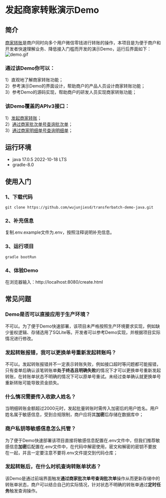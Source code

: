 # 发起商家转账演示Demo
## 简介
[商家转账](https://pay.weixin.qq.com/docs/merchant/apis/batch-transfer-to-balance/transfer-batch/initiate-batch-transfer.html)是商户同时向多个用户微信零钱进行转账的操作，本项目是为便于商户和开发者快速理解业务、降低接入门槛而开发的演示Demo，运行后界面如下：
![demo.gif](src%2Fmain%2Fresources%2Fstatic%2Fimage%2Fdemo.gif)
### 通过该Demo你可以：<br>
1）直观地了解商家转账功能；<br>
2）参考演示Demo的界面设计，帮助商户的产品人员设计商家转账功能；<br>
3）参考Demo的源码实现，帮助商户的研发人员实现商家转账功能；<br>

### 该Demo覆盖的APIv3接口：<br>
1）[发起商家转账](https://pay.weixin.qq.com/docs/merchant/apis/batch-transfer-to-balance/transfer-batch/initiate-batch-transfer.html)；<br>
2）[通过商家批次单号查询批次单](https://pay.weixin.qq.com/docs/merchant/apis/batch-transfer-to-balance/transfer-batch/get-transfer-batch-by-out-no.html)；<br>
3）[通过商家明细单号查询明细单](https://pay.weixin.qq.com/docs/merchant/apis/batch-transfer-to-balance/transfer-detail/get-transfer-detail-by-out-no.html)；<br>

## 运行环境
- java 17.0.5 2022-10-18 LTS
- gradle-8.0
## 使用入门
### 1、下载代码
`git clone https://github.com/wujunjiesd/transferbatch-demo-java.git`
### 2、补充信息
复制.env.example文件为.env，按照注释说明补充信息。
### 3、运行项目
`gradle bootRun`
### 4、体验Demo
在浏览器输入：http://localhost:8080/create.html

## 常见问题
### Demo是否可以直接应用于生产环境？
不可以。为了便于Demo快速部署，该项目未严格按照生产环境要求实现，例如缺少鉴权逻辑、存储选用了SQLite等。开发者可以参考Demo实现，并根据项目实际情况进行修改。
### 发起转账报错，我可以更换单号重新发起转账吗？
不可以。发起转账报错并不一定表示转账失败，例如接口超时等问题都可能报错，只有查单后确认该笔转账单**处于终态且明确失败**的情况下才可以更换单号重新发起转账，在转账单状态不明确的情况下可以原单号重试。未经过查单确认就更换单号重新转账可能导致资金损失。
### 什么情况需要传入收款人姓名？
当明细转账金额超过2000元时，发起批量转账时需传入加密后的用户姓名。用户姓名属于敏感信息，受到合规限制，商户应将其**加密**后存储在数据库中；<br>
### 商户私钥等敏感信息怎么托管？
为了便于Demo快速部署该项目直接将敏感信息配置在.env文件中，但我们推荐敏感信息**加密**后配置在.env文件中，在代码中解密使用，密文和解密的密钥不要放在一起，并且一定要注意不要将.env文件提交到代码仓库；<br>
### 发起转账后，在什么时机查询转账单状态？
该Demo是通过前端界面触发**通过商家批次单号查询批次单**操作从而更新存储中的转账单状态，商户可以结合自己的实际情况，针对状态不明确的转账单通过**定时任务**触发查询操作。